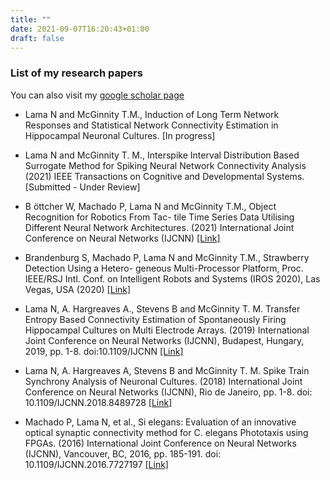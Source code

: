 ```yaml
---
title: ""
date: 2021-09-07T16:20:43+01:00
draft: false
---
```



### List of my research papers 
You can also visit my [google scholar page](https://scholar.google.co.uk/citations?user=IkKWZHAAAAAJ&hl=en)

+ Lama N and McGinnity T.M., Induction of Long Term Network Responses and Statistical Network Connectivity Estimation in Hippocampal Neuronal Cultures. [In progress]

+ Lama N and McGinnity T. M., Interspike Interval Distribution Based Surrogate Method for Spiking Neural Network Connectivity Analysis (2021) IEEE Transactions on Cognitive and Developmental Systems. [Submitted - Under Review]

+ B ̈ottcher W, Machado P, Lama N and McGinnity T.M., Object Recognition for Robotics From Tac- tile Time Series Data Utilising Different Neural Network Architectures. (2021) International Joint Conference on Neural Networks (IJCNN) [[Link]](https://www.researchgate.net/publication/351083309_Object_recognition_for_robotics_from_tactile_time_series_data_utilising_different_neural_network_architectures)

+ Brandenburg S, Machado P, Lama N and McGinnity T.M., Strawberry Detection Using a Hetero- geneous Multi-Processor Platform, Proc. IEEE/RSJ Intl. Conf. on Intelligent Robots and Systems (IROS 2020), Las Vegas, USA (2020) [[Link]](https://www.researchgate.net/publication/345686254_Strawberry_Detection_Using_a_Heterogeneous_Multi-Processor_Platform)

+ Lama N, A. Hargreaves A., Stevens B and McGinnity T. M. Transfer Entropy Based Connectivity Estimation of Spontaneously Firing Hippocampal Cultures on Multi Electrode Arrays. (2019) International Joint Conference on Neural Networks (IJCNN), Budapest, Hungary, 2019, pp. 1-8. doi:10.1109/IJCNN [[Link]](https://ieeexplore.ieee.org/abstract/document/8851864)

+ Lama N, A. Hargreaves A, Stevens B and McGinnity T. M. Spike Train Synchrony Analysis of Neuronal Cultures. (2018) International Joint Conference on Neural Networks (IJCNN), Rio de Janeiro, pp. 1-8. doi: 10.1109/IJCNN.2018.8489728 [[Link]](https://ieeexplore.ieee.org/document/8489728)

+ Machado P, Lama N, et al., Si elegans: Evaluation of an innovative optical synaptic connectivity method for C. elegans Phototaxis using FPGAs. (2016) International Joint Conference on Neural Networks (IJCNN), Vancouver, BC, 2016, pp. 185-191. doi: 10.1109/IJCNN.2016.7727197 [[Link]](https://ieeexplore.ieee.org/document/7727197)

